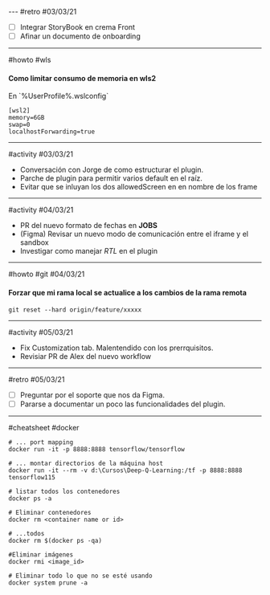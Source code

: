 --- #retro #03/03/21

- [ ] Integrar StoryBook en crema Front
- [ ] Afinar un documento de onboarding

---

#howto #wls

#### Como limitar consumo de memoria en wls2

En \`%UserProfile%\.wslconfig\`

```
[wsl2]
memory=6GB
swap=0
localhostForwarding=true
```

---

#activity #03/03/21

- Conversación con Jorge de como estructurar el plugin.
- Parche de plugin para permitir varios default en el raíz.
- Evitar que se inluyan los dos allowedScreen en en nombre de los frame

---

#activity #04/03/21

- PR del nuevo formato de fechas en **JOBS**
- (Figma) Revisar un nuevo modo de comunicación entre el iframe y el sandbox
- Investigar como manejar _RTL_ en el plugin

---

#howto #git #04/03/21

#### Forzar que mi rama local se actualice a los cambios de la rama remota

```
git reset --hard origin/feature/xxxxx
```

---

#activity #05/03/21

- Fix Customization tab. Malentendido con los prerrquisitos.
- Revisiar PR de Alex del nuevo workflow

---

#retro #05/03/21

- [ ] Preguntar por el soporte que nos da Figma.
- [ ] Pararse a documentar un poco las funcionalidades del plugin.

---

#cheatsheet #docker

```
# ... port mapping
docker run -it -p 8888:8888 tensorflow/tensorflow

# ... montar directorios de la máquina host
docker run -it --rm -v d:\Cursos\Deep-Q-Learning:/tf -p 8888:8888 tensorflow115

# listar todos los contenedores
docker ps -a

# Eliminar contenedores
docker rm <container name or id>

# ...todos
docker rm $(docker ps -qa)

#Eliminar imágenes
docker rmi <image_id>

# Eliminar todo lo que no se esté usando
docker system prune -a
```
